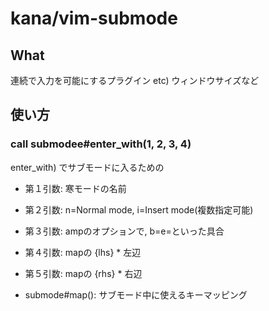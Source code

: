 # kana/vim-submode

## What
連続で入力を可能にするプラグイン
etc) ウィンドウサイズなど

## 使い方

### call submodee#enter_with(1, 2, 3, 4)
enter_with) でサブモードに入るための

- 第１引数: 寒モードの名前
- 第２引数: n=Normal mode, i=Insert mode(複数指定可能)
- 第３引数: ampのオプションで, b=e=といった具合
- 第４引数: mapの {lhs} * 左辺
- 第５引数: mapの {rhs} * 右辺

- submode#map(): サブモード中に使えるキーマッピング

